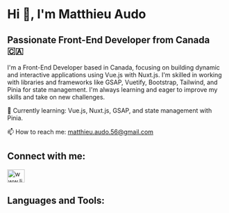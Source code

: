 # Hi 👋, I'm Matthieu Audo
## Passionate Front-End Developer from Canada 🇨🇦
I'm a Front-End Developer based in Canada, focusing on building dynamic and interactive applications using Vue.js with Nuxt.js. I'm skilled in working with libraries and frameworks like GSAP, Vuetify, Bootstrap, Tailwind, and Pinia for state management. I'm always learning and eager to improve my skills and take on new challenges.

🌱 Currently learning: Vue.js, Nuxt.js, GSAP, and state management with Pinia.

📫 How to reach me: matthieu.audo.56@gmail.com

## Connect with me:

<a href="https://linkedin.com/in/www.linkedin.com/in/matthieu-audo-23438b148" target="blank"><img align="center" src="https://raw.githubusercontent.com/rahuldkjain/github-profile-readme-generator/master/src/images/icons/Social/linked-in-alt.svg" alt="www.linkedin.com/in/matthieu-audo-23438b148" height="30" width="40" /></a>

## Languages and Tools:

